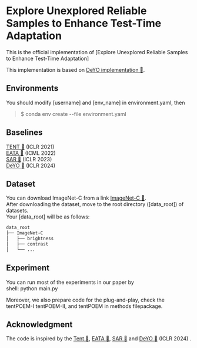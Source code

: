 # Explore Unexplored Reliable Samples to Enhance Test-Time Adaptation


This is the official implementation of [Explore Unexplored Reliable Samples to Enhance Test-Time Adaptation]

This implementation is based on [DeYO implementation 🔗](https://github.com/mr-eggplant/SAR).

## Environments  
You should modify [username] and [env_name] in environment.yaml, then  
> $ conda env create --file environment.yaml  

## Baselines  
[TENT 🔗](https://arxiv.org/abs/2006.10726) (ICLR 2021)  
[EATA 🔗](https://arxiv.org/abs/2204.02610) (ICML 2022)  
[SAR 🔗](https://arxiv.org/abs/2302.12400) (ICLR 2023)  
[DeYO 🔗](https://openreview.net/forum?id=9w3iw8wDuE) (ICLR 2024)  
## Dataset
You can download ImageNet-C from a link [ImageNet-C 🔗](https://zenodo.org/record/2235448).  
After downloading the dataset, move to the root directory ([data_root]) of datasets.  
Your [data_root] will be as follows:
```bash
data_root
├── ImageNet-C
│   ├── brightness
│   ├── contrast
│   └── ...
```
## Experiment

You can run most of the experiments in our paper by  
shell: python main.py

Moreover, we also prepare code for the plug-and-play, check the tentPOEM-I tentPOEM-II, and tentPOEM in methods filepackage.

## Acknowledgment
The code is inspired by the [Tent 🔗](https://github.com/DequanWang/tent), [EATA 🔗](https://github.com/mr-eggplant/EATA), [SAR 🔗](https://github.com/mr-eggplant/SAR) and [DeYO 🔗](https://openreview.net/forum?id=9w3iw8wDuE) (ICLR 2024)  .

